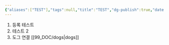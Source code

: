 ```yaml
---
{"aliases":["TEST"],"tags":null,"title":"TEST","dg-publish":true,"date created":"화요일, 9월 26일 2023, 6:06:34 오후","date modified":"화요일, 10월 3일 2023, 5:10:28 오후","permalink":"/99-doc/test/","dgPassFrontmatter":true,"noteIcon":"","created":"","updated":""}
---
```


1. 등록 테스트 
2. 테스트 2
3. 도그 연결 [[99_DOC/dogs\|dogs]]